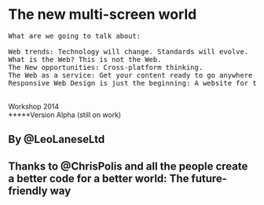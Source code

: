 <h1>The new multi-screen world</h1>

<pre>
What are we going to talk about:

Web trends: Technology will change. Standards will evolve.
What is the Web? This is not the Web.
The New opportunities: Cross-platform thinking.
The Web as a service: Get your content ready to go anywhere because it's going to go everywhere.
Responsive Web Design is just the beginning: A website for today is for tomorrow's devices.
</pre>

<br />
Workshop 2014<br />
*****Version Alpha (still on work)<br />

## By @LeoLaneseLtd
## Thanks to @ChrisPolis and all the people create a better code for a better world: The future-friendly way

